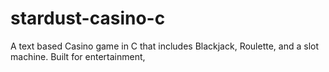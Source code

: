 # stardust-casino-c
A text based Casino game in C that includes Blackjack, Roulette, and a slot machine. Built for entertainment,
